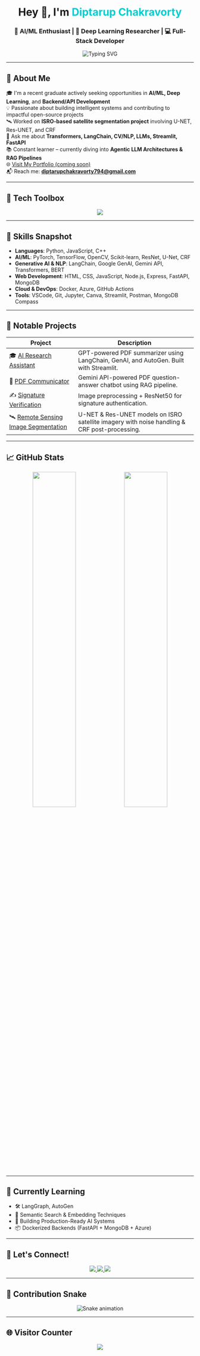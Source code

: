 <!-- Header -->
<h1 align="center">Hey 👋, I'm <span style="color:#00CED1;">Diptarup Chakravorty</span></h1>
<h3 align="center">🚀 AI/ML Enthusiast | 🧠 Deep Learning Researcher | 💻 Full-Stack Developer</h3>

<p align="center">
  <img src="https://readme-typing-svg.demolab.com?font=Fira+Code&size=24&duration=3000&pause=1000&center=true&vCenter=true&width=600&lines=Fresher+looking+for+opportunities+in+AI/ML;Open+Source+Contributor+%E2%9A%99%EF%B8%8F;Deep+Learning+%7C+Computer+Vision+%7C+NLP;Building+Intelligent+Systems+with+Purpose+%F0%9F%9A%80" alt="Typing SVG" />
</p>

---

## 🧠 About Me

🎓 I'm a recent graduate actively seeking opportunities in **AI/ML, Deep Learning**, and **Backend/API Development**  
💡 Passionate about building intelligent systems and contributing to impactful open-source projects  
🛰️ Worked on **ISRO-based satellite segmentation project** involving U-NET, Res-UNET, and CRF  
💬 Ask me about **Transformers, LangChain, CV/NLP, LLMs, Streamlit, FastAPI**  
📚 Constant learner – currently diving into **Agentic LLM Architectures & RAG Pipelines**  
🌐 [Visit My Portfolio (coming soon)](#)  
📬 Reach me: **diptarupchakravorty794@gmail.com**

---

## 🚀 Tech Toolbox

<p align="center">
  <img src="https://skillicons.dev/icons?i=python,tensorflow,pytorch,scikit-learn,docker,fastapi,html,css,js,nodejs,express,mongodb,git,github,linux,vscode,azure,mysql,streamlit" />
</p>

---

## 🧩 Skills Snapshot

- **Languages**: Python, JavaScript, C++
- **AI/ML**: PyTorch, TensorFlow, OpenCV, Scikit-learn, ResNet, U-Net, CRF
- **Generative AI & NLP**: LangChain, Google GenAI, Gemini API, Transformers, BERT
- **Web Development**: HTML, CSS, JavaScript, Node.js, Express, FastAPI, MongoDB
- **Cloud & DevOps**: Docker, Azure, GitHub Actions
- **Tools**: VSCode, Git, Jupyter, Canva, Streamlit, Postman, MongoDB Compass

---

## 🧪 Notable Projects

| Project | Description |
|--------|-------------|
| 🎓 [AI Research Assistant](https://github.com/diptarup794/ai-research-assistant) | GPT-powered PDF summarizer using LangChain, GenAI, and AutoGen. Built with Streamlit. |
| 📄 [PDF Communicator](https://github.com/diptarup794/pdf-communicator) | Gemini API-powered PDF question-answer chatbot using RAG pipeline. |
| ✍️ [Signature Verification](https://github.com/diptarup794/signature-verification) | Image preprocessing + ResNet50 for signature authentication. |
| 🛰️ [Remote Sensing Image Segmentation](#) | U-NET & Res-UNET models on ISRO satellite imagery with noise handling & CRF post-processing. |

---

## 📈 GitHub Stats

<p align="center">
  <img src="https://github-readme-stats.vercel.app/api?username=diptarup794&show_icons=true&theme=tokyonight&hide_border=true" width="48%" />
  <img src="https://github-readme-streak-stats.herokuapp.com/?user=diptarup794&theme=tokyonight&hide_border=true" width="48%" />
</p>

---

## 🧠 Currently Learning

- 🛠️ LangGraph, AutoGen
- 🧩 Semantic Search & Embedding Techniques
- 🤖 Building Production-Ready AI Systems
- 📦 Dockerized Backends (FastAPI + MongoDB + Azure)

---

## 📣 Let's Connect!

<p align="center">
  <a href="https://www.linkedin.com/in/diptarup-chakravorty-755b16267/" target="_blank">
    <img src="https://img.shields.io/badge/-LinkedIn-blue?style=for-the-badge&logo=linkedin" />
  </a>
  <a href="mailto:diptarupchakravorty794@gmail.com">
    <img src="https://img.shields.io/badge/-Gmail-red?style=for-the-badge&logo=gmail&logoColor=white" />
  </a>
  <a href="https://github.com/diptarup794">
    <img src="https://img.shields.io/badge/-GitHub-181717?style=for-the-badge&logo=github" />
  </a>
</p>

---

## 🐍 Contribution Snake

<p align="center">
  <img src="https://github.com/diptarup794/diptarup794/raw/output/github-contribution-grid-snake.svg" alt="Snake animation" />
</p>

---

## 🌐 Visitor Counter

<p align="center">
  <img src="https://profile-counter.glitch.me/diptarup794/count.svg" />
</p>
